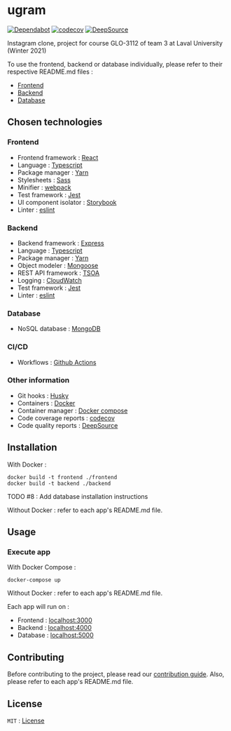 # ugram

[![Dependabot](https://badgen.net/badge/Dependabot/enabled/green?icon=dependabot)](https://dependabot.com/)
[![codecov](https://codecov.io/gh/GLO3112-classrooms/ugram-h2021-team-03/branch/develop/graph/badge.svg?token=KH3C595NOS)](https://codecov.io/gh/GLO3112-classrooms/ugram-h2021-team-03)
[![DeepSource](https://deepsource.io/gh/GLO3112-classrooms/ugram-h2021-team-03.svg/?label=active+issues&token=akDVNlC4hfYzsCetQZx8V07g)](https://deepsource.io/gh/GLO3112-classrooms/ugram-h2021-team-03/?ref=repository-badge)

Instagram clone, project for course GLO-3112 of team 3 at Laval University (Winter 2021)

To use the frontend, backend or database individually, please refer to their respective README.md files : 
- [Frontend](frontend/README.md)
- [Backend](backend/README.md)
- [Database](database/README.md)

## Chosen technologies

### Frontend

- Frontend framework : [React](https://reactjs.org/)
- Language : [Typescript](https://www.typescriptlang.org/)
- Package manager : [Yarn](https://yarnpkg.com/)
- Stylesheets : [Sass](https://sass-lang.com/)
- Minifier : [webpack](https://webpack.js.org/)
- Test framework : [Jest](https://jestjs.io/)
- UI component isolator : [Storybook](https://storybook.js.org/)
- Linter : [eslint](https://eslint.org/)

### Backend

- Backend framework : [Express](https://expressjs.com/)
- Language : [Typescript](https://www.typescriptlang.org/)
- Package manager : [Yarn](https://yarnpkg.com/)
- Object modeler : [Mongoose](https://mongoosejs.com/)
- REST API framework : [TSOA](https://github.com/lukeautry/tsoa)
- Logging : [CloudWatch](https://aws.amazon.com/cloudwatch)
- Test framework : [Jest](https://jestjs.io/)
- Linter : [eslint](https://eslint.org/)

### Database

- NoSQL database : [MongoDB](https://www.mongodb.com/)

### CI/CD

- Workflows : [Github Actions](https://github.com/features/actions)

### Other information

- Git hooks : [Husky](https://github.com/typicode/husky)
- Containers : [Docker](https://www.docker.com/)
- Container manager : [Docker compose](https://docs.docker.com/compose/)
- Code coverage reports : [codecov](https://codecov.io/)
- Code quality reports : [DeepSource](https://deepsource.io)

## Installation

With Docker : 
```shell
docker build -t frontend ./frontend
docker build -t backend ./backend
```

TODO #8 : Add database installation instructions

Without Docker : refer to each app's README.md file.

## Usage

### Execute app

With Docker Compose :
```shell
docker-compose up
```

Without Docker : refer to each app's README.md file.

Each app will run on : 

- Frontend : [localhost:3000](http://localhost:3000)
- Backend : [localhost:4000](http://localhost:4000)
- Database : [localhost:5000](http://localhost:5000)

## Contributing

Before contributing to the project, please read our [contribution guide](CONTRIBUTING.md). Also, please refer to each app's README.md file.

## License

`MIT` : [License](LICENSE)
